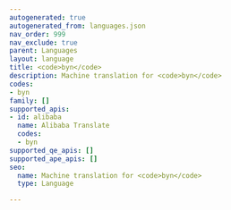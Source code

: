 ```yaml
---
autogenerated: true
autogenerated_from: languages.json
nav_order: 999
nav_exclude: true
parent: Languages
layout: language
title: <code>byn</code>
description: Machine translation for <code>byn</code>
codes:
- byn
family: []
supported_apis:
- id: alibaba
  name: Alibaba Translate
  codes:
  - byn
supported_qe_apis: []
supported_ape_apis: []
seo:
  name: Machine translation for <code>byn</code>
  type: Language

---
```



